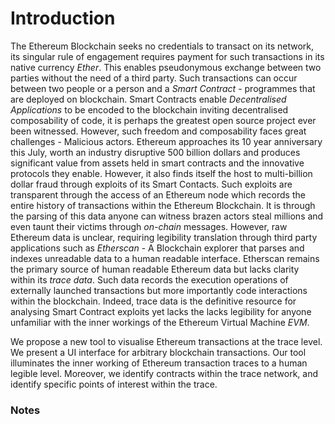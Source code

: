 # Introduction
The Ethereum Blockchain seeks no credentials to transact on its network, its singular rule of engagement requires payment for such transactions in its native currency *Ether*. This enables pseudonymous exchange between two parties without the need of a third party.  Such transactions can occur between two people or a person and a *Smart Contract* - programmes that are deployed on blockchain. Smart Contracts enable *Decentralised Applications* to be encoded to the blockchain inviting decentralised composability of code,  it is perhaps the greatest open source project ever been witnessed. However, such freedom and composability faces great challenges - Malicious actors. Ethereum approaches its 10 year anniversary this July, worth an industry disruptive 500 billion dollars  and produces significant value from assets held in smart contracts and the innovative protocols they enable. However, it also finds itself the host to multi-billion dollar fraud through exploits of its Smart Contacts. Such exploits are transparent through the access of an Ethereum node which records the entire history of transactions within the Ethereum Blockchain. It is through the parsing of this data anyone can witness brazen actors  steal millions and even taunt their victims through *on-chain* messages. However, raw Ethereum data is unclear, requiring legibility translation through third party applications such as *Etherscan* - A  Blockchain explorer that parses and indexes unreadable data to a human readable interface. Etherscan remains the primary source of human readable Ethereum data but lacks clarity within its *trace data*. Such data records the execution operations of externally launched transactions but more importantly code interactions  within the blockchain. Indeed, trace data is the definitive resource for analysing Smart Contract exploits yet lacks the lacks legibility for anyone unfamiliar with the inner workings of the Ethereum Virtual Machine *EVM*. 

We propose a new tool to visualise Ethereum transactions at the trace level. We present a UI interface for arbitrary blockchain transactions. Our tool illuminates the inner working of Ethereum transaction traces to a human legible level. Moreover, we identify contracts within the trace network, and identify specific points of interest within the trace.    

### Notes
